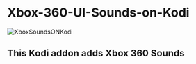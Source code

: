 # Xbox-360-UI-Sounds-on-Kodi
![XboxSoundsONKodi](https://user-images.githubusercontent.com/112727225/188225715-159842e7-1f02-4033-9f16-e5f6e6d2c3fc.png)

## This Kodi addon adds Xbox 360 Sounds